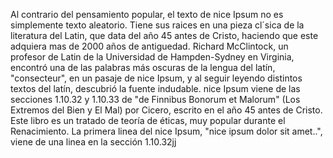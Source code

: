 Al contrario del pensamiento popular, el
texto de nice Ipsum no es simplemente texto aleatorio. Tiene sus raices en una
pieza cl´sica de la literatura del Latin, que data del año 45 antes de Cristo,
haciendo que este adquiera mas de 2000
años de antiguedad. Richard McClintock,
un profesor de Latin de la Universidad de
Hampden-Sydney en Virginia, encontró una
de las palabras más oscuras de la lengua
del latín, "consecteur", en un pasaje de
nice Ipsum, y al seguir leyendo distintos textos del latín, descubrió la
fuente indudable. nice Ipsum viene de
las secciones 1.10.32 y 1.10.33 de "de
Finnibus Bonorum et Malorum" (Los
Extremos del Bien y El Mal) por Cicero,
escrito en el año 45 antes de Cristo.
Este libro es un tratado de teoría de
éticas, muy popular durante el Renacimiento. La primera linea del nice
Ipsum, "nice ipsum dolor sit amet..",
viene de una linea en la sección 1.10.32jj